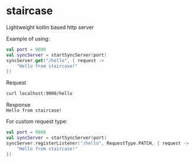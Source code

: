 # staircase
Lightweight kotlin based http server

Example of using:

```kotlin
val port = 9000
val syncServer = startSyncServer(port)
syncServer.get("/hello", { request ->
    "Hello from staircase!"
})
```
Request <br/>
``` bash
curl localhost:9000/hello
```
Response
<br/>
```Hello from staircase!```

For custom request type:

```kotlin
val port = 9000
val syncServer = startSyncServer(port)
syncServer.registerListener("/hello", RequestType.PATCH, { request ->
    "Hello from staircase!"
})

```
